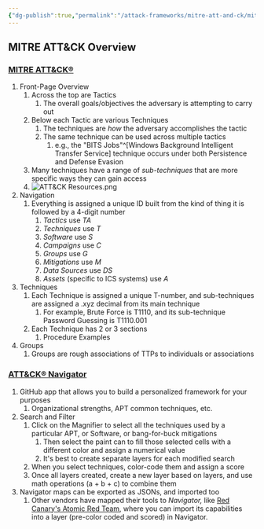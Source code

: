 ```yaml
---
{"dg-publish":true,"permalink":"/attack-frameworks/mitre-att-and-ck/mitre-att-and-ck/"}
---
```


## MITRE ATT&CK Overview

### [MITRE ATT&CK®](https://attack.mitre.org/)

1. Front-Page Overview
	1. Across the top are Tactics
		1. The overall goals/objectives the adversary is attempting to carry out
	2. Below each Tactic are various Techniques
		1. The techniques are *how* the adversary accomplishes the tactic
		2. The same technique can be used across multiple tactics
			1. e.g., the "BITS Jobs"^[Windows Background Intelligent Transfer Service] technique occurs under both Persistence and Defense Evasion  
	3. Many techniques have a range of *sub-techniques* that are more specific ways they can gain access
	4. ![ATT&CK Resources.png](/img/user/Attachments/ATT&CK%20Resources.png)
2. Navigation
	1. Everything is assigned a unique ID built from the kind of thing it is followed by a 4-digit number
		1. *Tactics* use *TA*
		2. *Techniques* use *T*
		3. *Software* use *S*
		4. *Campaigns* use *C*
		5. *Groups* use *G*
		6. *Mitigations* use *M*
		7. *Data Sources* use *DS*
		8. *Assets* (specific to ICS systems) use *A*
3. Techniques
	1. Each Technique is assigned a unique T-number, and sub-techniques are assigned a .xyz decimal from its main technique
		1. For example, Brute Force is T1110, and its sub-technique Password Guessing is T1110.001
	2. Each Technique has 2 or 3 sections
		1. Procedure Examples
4. Groups
	1. Groups are rough associations of TTPs to individuals or associations

### [ATT&CK® Navigator](https://mitre-attack.github.io/attack-navigator/)
1. GitHub app that allows you to build a personalized framework for your purposes
	1. Organizational strengths, APT common techniques, etc.
2. Search and Filter
	1. Click on the Magnifier to select all the techniques used by a particular APT, or Software, or bang-for-buck mitigations
		1. Then select the paint can to fill those selected cells with a different color and assign a numerical value
		2. It's best to create separate layers for each modified search
	2. When you select techniques, color-code them and assign a score
	3. Once all layers created, create a new layer based on layers, and use math operations (a + b + c) to combine them
3. Navigator maps can be exported as JSONs, and imported too
	1. Other vendors have mapped their tools to *Navigator,* like [Red Canary's Atomic Red Team](https://github.com/redcanaryco/atomic-red-team), where you can import its capabilities into a layer (pre-color coded and scored) in Navigator.